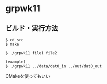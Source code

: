 # grpwk11

## ビルド・実行方法
```
$ cd src
$ make

$ ./grpwk11 file1 file2

(example)
$ ./grpwk11 ../data/dat0_in ../out/dat0_out
```

CMakeを使ってもいい